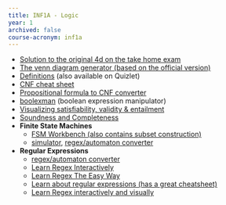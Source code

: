 ```yaml
---
title: INF1A - Logic
year: 1
archived: false
course-acronym: inf1a
---
```

<!--
-   **Likely exam topics**
    -   Venn diagrams, Karnaugh maps, truth table
    -   Conversion to CNF and Clausal form
    -   Resolution (see "[Understanding Resolution]", Dagmara’s notes)
    -   Explaining how you would use resolution to determine whether a
        claim is correct
    -   Arrow rule + a number of binary options
    -   Gentzen rules
    -   Counter example to an attempted Gentzen proof
    -   Definition of sound and complete
    -   NFA to DFA conversion
    -   Representing an FSM by a regular expression
    -   NOT refutation
-->
-   [Solution to the original 4d on the take home exam]
-   [The venn diagram generator (based on the official version)]
-   [Definitions] (also available on Quizlet)
-   [CNF cheat sheet]
-   [Propositional formula to CNF converter]
-   [boolexman](https://www.boramalper.org/labs/boolexman/) (boolean expression manipulator)
-   [Visualizing satisfiability, validity & entailment]
-   [Soundness and Completeness](https://steemit.com/software/@cpuu/the-difference-between-soundness-and-completeness)
-   **Finite State Machines**
    -   [FSM Workbench (also contains subset construction)]
    -   [simulator], [regex/automaton converter]
-   **Regular Expressions**
    -   [regex/automaton converter]
    - [Learn Regex Interactively](https://regexone.com)
    -   [Learn Regex The Easy Way]
    -   [Learn about regular expressions (has a great cheatsheet)]
    -   [Learn Regex interactively and visually]

  [Understanding Resolution]: https://www.inf.ed.ac.uk/teaching/courses/inf1/cl/notes/resolution/resolution.pdf
  [Solution to the original 4d on the take home exam]: https://www.inf.ed.ac.uk/teaching/courses/inf1/cl/tutorials/2016/solutiontakehome4d.pdf
  [The venn diagram generator (based on the official version)]: /resources/inf1-cl/venn
  [Definitions]: https://www.inf.ed.ac.uk/teaching/courses/inf1/cl/notes/ComputationandLogicDefinitions.pdf
  [CNF cheat sheet]: /resources/inf1-cl/inf1-cl-cnf-cheat-sheet.png
  [Propositional formula to CNF converter]: http://logictools.org/
  [Visualizing satisfiability, validity & entailment]: http://blog.ezyang.com/2012/10/visualizing-satisfiability-validity-and-entailment/
  [FSM Workbench (also contains subset construction)]: http://homepages.inf.ed.ac.uk/s1020995/fsmworkbench/index.html
  [Learn about regular expressions (has a great cheatsheet)]: http://regexr.com/
  [Learn Regex The Easy Way]: https://github.com/zeeshanu/learn-regex
  [simulator]: http://ivanzuzak.info/noam/webapps/fsm_simulator/
  [regex/automaton converter]: http://ivanzuzak.info/noam/webapps/fsm2regex/
  [Learn Regex interactively and visually]: https://extendsclass.com/regex-tester.html
